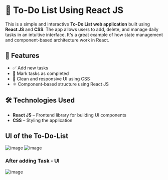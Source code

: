 # 📝 To-Do List Using React JS

This is a simple and interactive **To-Do List web application** built using **React JS** and **CSS**. The app allows users to add, delete, and manage daily tasks in an intuitive interface. It's a great example of how state management and component-based architecture work in React.

## 🚀 Features

- ✅ Add new tasks
- 📝 Mark tasks as completed
- 🎨 Clean and responsive UI using CSS
- ⚛️ Component-based structure using React JS

## 🛠️ Technologies Used

- **React JS** – Frontend library for building UI components
- **CSS** – Styling the application

## UI of the To-Do-List
![image](https://github.com/user-attachments/assets/45827cfe-859f-4657-81d8-c974bfbf2cf0)
![image](https://github.com/user-attachments/assets/1da3cfdb-8400-4866-b8fc-389cf00e566e)

### After adding Task - UI
![image](https://github.com/user-attachments/assets/a939c43e-3f1b-4dc5-8ae4-1bd3f6720e25)

